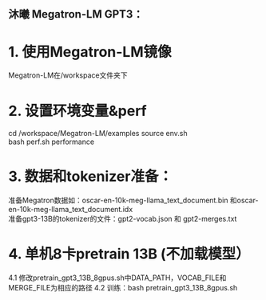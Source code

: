 ## 沐曦 Megatron-LM GPT3：

# 1. 使用Megatron-LM镜像
Megatron-LM在/workspace文件夹下

# 2. 设置环境变量&perf
cd /workspace/Megatron-LM/examples
source env.sh  
bash perf.sh performance

# 3. 数据和tokenizer准备：
准备Megatron数据如：oscar-en-10k-meg-llama_text_document.bin 和oscar-en-10k-meg-llama_text_document.idx    
准备gpt3-13B的tokenizer的文件：gpt2-vocab.json 和 gpt2-merges.txt


# 4. 单机8卡pretrain 13B (不加载模型）
4.1 修改pretrain_gpt3_13B_8gpus.sh中DATA_PATH，VOCAB_FILE和MERGE_FILE为相应的路径
4.2 训练：bash pretrain_gpt3_13B_8gpus.sh